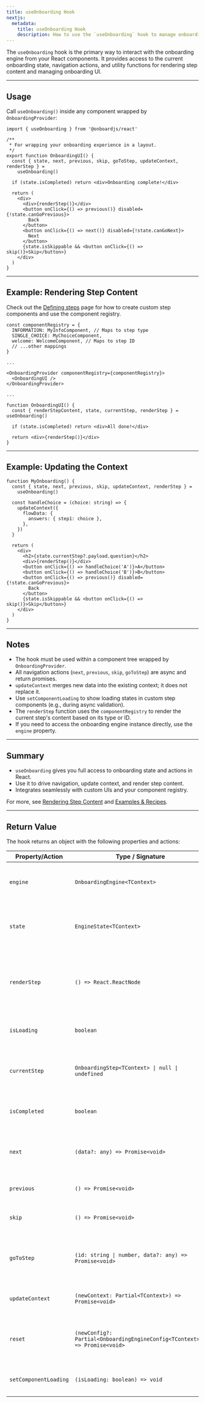 ```yaml
---
title: useOnboarding Hook
nextjs:
  metadata:
    title: useOnboarding Hook
    description: How to use the `useOnboarding` hook to manage onboarding state and actions in React.
---
```


The `useOnboarding` hook is the primary way to interact with the onboarding engine from your React components. It provides access to the current onboarding state, navigation actions, and utility functions for rendering step content and managing onboarding UI.

---

## Usage

Call `useOnboarding()` inside any component wrapped by `OnboardingProvider`:

```tsx
import { useOnboarding } from '@onboardjs/react'

/**
 * For wrapping your onboarding experience in a layout.
 */
export function OnboardingUI() {
  const { state, next, previous, skip, goToStep, updateContext, renderStep } =
    useOnboarding()

  if (state.isCompleted) return <div>Onboarding complete!</div>

  return (
    <div>
      <div>{renderStep()}</div>
      <button onClick={() => previous()} disabled={!state.canGoPrevious}>
        Back
      </button>
      <button onClick={() => next()} disabled={!state.canGoNext}>
        Next
      </button>
      {state.isSkippable && <button onClick={() => skip()}>Skip</button>}
    </div>
  )
}
```

---

## Example: Rendering Step Content

Check out the [Defining steps](/steps/defining-steps) page for how to create custom step components and use the component registry.

```tsx
const componentRegistry = {
  INFORMATION: MyInfoComponent, // Maps to step type
  SINGLE_CHOICE: MyChoiceComponent,
  welcome: WelcomeComponent, // Maps to step ID
  // ...other mappings
}

...

<OnboardingProvider componentRegistry={componentRegistry}>
  <OnboardingUI />
</OnboardingProvider>

...

function OnboardingUI() {
  const { renderStepContent, state, currentStep, renderStep } = useOnboarding()

  if (state.isCompleted) return <div>All done!</div>

  return <div>{renderStep()}</div>
}
```

---

## Example: Updating the Context

```tsx
function MyOnboarding() {
  const { state, next, previous, skip, updateContext, renderStep } =
    useOnboarding()

  const handleChoice = (choice: string) => {
    updateContext({
      flowData: {
        answers: { step1: choice },
      },
    })
  }

  return (
    <div>
      <h2>{state.currentStep?.payload.question}</h2>
      <div>{renderStep()}</div>
      <button onClick={() => handleChoice('A')}>A</button>
      <button onClick={() => handleChoice('B')}>B</button>
      <button onClick={() => previous()} disabled={!state.canGoPrevious}>
        Back
      </button>
      {state.isSkippable && <button onClick={() => skip()}>Skip</button>}
    </div>
  )
}
```

---

## Notes

- The hook must be used within a component tree wrapped by `OnboardingProvider`.
- All navigation actions (`next`, `previous`, `skip`, `goToStep`) are async and return promises.
- `updateContext` merges new data into the existing context; it does not replace it.
- Use `setComponentLoading` to show loading states in custom step components (e.g., during async validation).
- The `renderStep` function uses the `componentRegistry` to render the current step's content based on its type or ID.
- If you need to access the onboarding engine instance directly, use the `engine` property.

---

## Summary

- `useOnboarding` gives you full access to onboarding state and actions in React.
- Use it to drive navigation, update context, and render step content.
- Integrates seamlessly with custom UIs and your component registry.

For more, see [Rendering Step Content](/react/render-step-content) and [Examples & Recipes](/react/examples).

---

## Return Value

The hook returns an object with the following properties and actions:

| Property/Action       | Type / Signature                                                           | Description                                                                        |
| --------------------- | -------------------------------------------------------------------------- | ---------------------------------------------------------------------------------- |
| `engine`              | `OnboardingEngine<TContext>`                                               | The underlying onboarding engine instance.                                         |
| `state`               | `EngineState<TContext>`                                                    | The current onboarding state (step, context, navigation flags, etc).               |
| `renderStep`          | `() => React.ReactNode`                                                    | Function to render the current step's content based on the **component registry**. |
| `isLoading`           | `boolean`                                                                  | `true` if the engine is loading or hydrating.                                      |
| `currentStep`         | `OnboardingStep<TContext> \| null \| undefined`                            | The current step object, `undefined` if not stated or `null` if finished.          |
| `isCompleted`         | `boolean`                                                                  | `true` if the onboarding flow is complete.                                         |
| `next`                | `(data?: any) => Promise<void>`                                            | Advance to the next step. Optionally merge data into context.                      |
| `previous`            | `() => Promise<void>`                                                      | Go to the previous step.                                                           |
| `skip`                | `() => Promise<void>`                                                      | Skip the current step (if skippable).                                              |
| `goToStep`            | `(id: string \| number, data?: any) => Promise<void>`                      | Jump to a specific step by ID. Optionally merge data into context.                 |
| `updateContext`       | `(newContext: Partial<TContext>) => Promise<void>`                         | Merge new data into the onboarding context.                                        |
| `reset`               | `(newConfig?: Partial<OnboardingEngineConfig<TContext>>) => Promise<void>` | Reset the onboarding flow. Optionally provide new config.                          |
| `setComponentLoading` | `(isLoading: boolean) => void`                                             | Set a loading state for custom step components.                                    |
